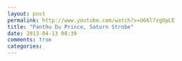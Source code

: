 ```yaml
---
layout: post
permalink: http://www.youtube.com/watch?v=U66l7zg0pLE
title: "Panthu Du Prince, Saturn Strobe"
date: 2013-04-13 08:39
comments: true
categories: 
---
```


